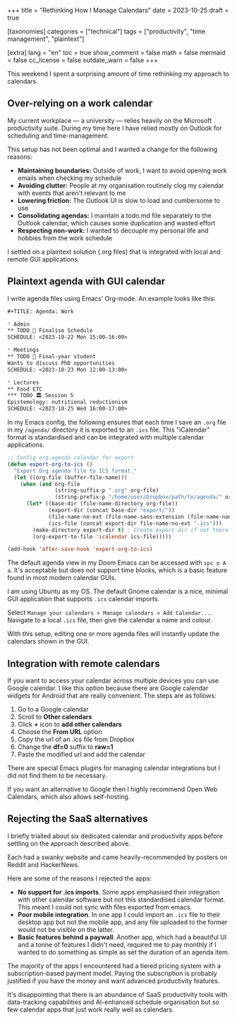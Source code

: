 +++
title = "Rethinking How I Manage Calendars"
date = 2023-10-25
draft = true

[taxonomies]
categories = ["technical"]
tags = ["productivity", "time management", "plaintext"]

[extra]
lang = "en"
toc = true
show_comment = false
math = false
mermaid = false
cc_license = false
outdate_warn = false
+++

This weekend I spent a surprising amount of time
rethinking my approach to calendars.

<!-- more -->

## Over-relying on a work calendar

My current workplace — a university — relies heavily on 
the Microsoft productivity suite.
During my time here I have relied mostly on Outlook
for scheduling and time-management.

This setup has not been optimal and I wanted a change
for the following reasons:

- **Maintaining boundaries:** Outside of work, I want to 
avoid opening work emails when checking my schedule
- **Avoiding clutter:** People at my organisation routinely 
clog my calendar with events that aren't relevant to me
- **Lowering friction:** The Outlook UI is slow to load 
and cumbersome to use
- **Consolidating agendas:** I maintain a todo.md file
separately to the Outlook calendar, which causes some
duplication and wasted effort
- **Respecting non-work:** I wanted to decouple my 
personal life and hobbies from the work schedule 

I settled on a plaintext solution (.org files) that is
integrated with local and remote GUI applications.

## Plaintext agenda with GUI calendar

I write agenda files using Emacs' Org-mode.
An example looks like this:

```md
#+TITLE: Agenda: Work

* Admin
** TODO 📅 Finalise Schedule
SCHEDULE: <2023-10-22 Mon 15:00-16:00>

* Meetings
** TODO 🤝 Final-year student 
Wants to discuss PhD opportunities
SCHEDULE: <2023-10-23 Mon 12:00-13:00>

* Lectures
** Food ETC
*** TODO 🏛️ Session 5
Epistemology: nutritional reductionism
SCHEDULE: <2023-10-25 Wed 16:00-17:00>
```

In my Emacs config, the following ensures
that each time I save an `.org` file in my
`/agenda/` directory it is exported to an
`.ics` file.
This "iCalendar" format is standardised and
can be integrated with multiple calendar
applications.

```lisp
;; Config org-agenda calendar for export
(defun export-org-to-ics ()
  "Export Org agenda file to ICS format."
  (let ((org-file (buffer-file-name)))
    (when (and org-file
               (string-suffix-p ".org" org-file)
               (string-prefix-p "/home/user/Dropbox/path/to/agenda/" org-file))
      (let* ((base-dir (file-name-directory org-file))
             (export-dir (concat base-dir "export/"))
             (file-name-no-ext (file-name-sans-extension (file-name-nondirectory org-file)))
             (ics-file (concat export-dir file-name-no-ext ".ics")))
        (make-directory export-dir t) ; Create export dir if not there
        (org-export-to-file 'icalendar ics-file)))))

(add-hook 'after-save-hook 'export-org-to-ics)
```

The default agenda view in my Doom Emacs can be accessed with 
`spc o A a`.
It's acceptable but does not support time blocks, which is a
basic feature found in most modern calendar GUIs.

I am using Ubuntu as my OS.
The default Gnome calendar is a nice, minimal GUI application
that supports `.ics` calendar imports.

Select `Manage your calendars > Manage calendars > Add Calendar...`.
Navigate to a local `.ics` file, then give the calendar a name and colour.

With this setup, editing one or more agenda files will instantly
update the calendars shown in the GUI.

## Integration with remote calendars

If you want to access your calendar across multiple devices you
can use Google calendar.
I like this option because there are Google calendar widgets
for Android that are really convenient.
The steps are as follows:

1. Go to a Google calendar
2. Scroll to **Other calendars**
3. Click **+** icon to **add other calendars**
4. Choose the **From URL** option
5. Copy the url of an .ics file from Dropbox
6. Change the **df=0** suffix to **raw=1**
7. Paste the modified url and add the calendar

There are special Emacs plugins for managing calendar integrations
but I did not find them to be necessary.

If you want an alternative to Google then I highly recommend
Open Web Calendars, which also allows self-hosting.

## Rejecting the SaaS alternatives

I briefly trialled about six dedicated calendar and productivity apps
before settling on the approach described above.

Each had a swanky website and came heavily-recommended by
posters on Reddit and HackerNews.

Here are some of the reasons I rejected the apps:

- **No support for .ics imports**. 
Some apps emphasised their integration with other
calendar software but not this standardised calendar format.
This meant I could not sync with files exported from emacs.
- **Poor mobile integration**.
In one app I could import an `.ics` file to their desktop
app but not the mobile app, and any file uploaded 
to the former would not be visible on the latter.
- **Basic features behind a paywall**.
Another app, which had a beautiful UI and a tonne of
features I didn't need, required me to pay monthly
if I wanted to do something as simple as set the 
duration of an agenda item.

The majority of the apps I encountered had a tiered
pricing system with a subscription-based payment model.
Paying the subscription is probably justified if you
have the money and want advanced productivity features.

It's disappointing that there is an abundance of SaaS
productivity tools with data-tracking capabilities and
AI-enhanced schedule organisation but so few calendar apps
that just work really well as calendars.
